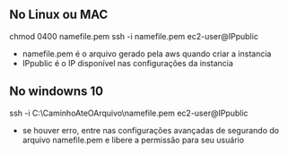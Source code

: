 ## No Linux ou MAC
chmod 0400 namefile.pem
ssh -i namefile.pem ec2-user@IPpublic
- namefile.pem é o arquivo gerado pela aws quando criar a instancia
- IPpublic é o IP disponível nas configurações da instancia

## No windowns 10
ssh -i C:\CaminhoAteOArquivo\namefile.pem ec2-user@IPpublic
- se houver erro, entre nas configurações avançadas de segurando do arquivo namefile.pem e libere a permissão para seu usuário
